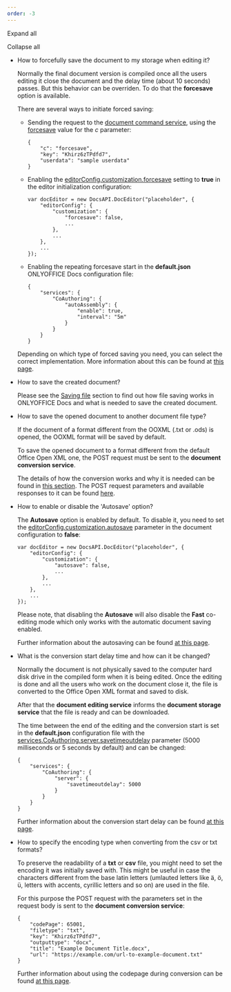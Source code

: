 ```yaml
---
order: -3
---
```


Expand all

Collapse all

* How to forcefully save the document to my storage when editing it?

  Normally the final document version is compiled once all the users editing it close the document and the delay time (about 10 seconds) passes. But this behavior can be overriden. To do that the **forcesave** option is available.

  There are several ways to initiate forced saving:

  * Sending the request to the [document command service](/editors/command), using the [forcesave](/editors/command/forcesave) value for the *c* parameter:
    ```
    {
        "c": "forcesave",
        "key": "Khirz6zTPdfd7",
        "userdata": "sample userdata"
    }
    ```
  * Enabling the [editorConfig.customization.forcesave](/editors/config/editor/customization#forcesave) setting to **true** in the editor initialization configuration:
    ```
    var docEditor = new DocsAPI.DocEditor("placeholder", {
        "editorConfig": {
            "customization": {
                "forcesave": false,
                ...
            },
            ...
        },
        ...
    });
    ```
  * Enabling the repeating forcesave start in the **default.json** ONLYOFFICE Docs configuration file:
    ```
    {
        "services": {
            "CoAuthoring": {
                "autoAssembly": {
                    "enable": true,
                    "interval": "5m"
                }
            }
        }
    }
    ```

  Depending on which type of forced saving you need, you can select the correct implementation. More information about this can be found at [this page](/editors/save#forcesave).

- How to save the created document?

  Please see the [Saving file](/editors/save) section to find out how file saving works in ONLYOFFICE Docs and what is needed to save the created document.

* How to save the opened document to another document file type?

  If the document of a format different from the OOXML (.txt or .ods) is opened, the OOXML format will be saved by default.

  To save the opened document to a format different from the default Office Open XML one, the POST request must be sent to the **document conversion service**.

  The details of how the conversion works and why it is needed can be found in [this section](/editors/conversion). The POST request parameters and available responses to it can be found [here](/editors/conversionapi).

- How to enable or disable the 'Autosave' option?

  The **Autosave** option is enabled by default. To disable it, you need to set the [editorConfig.customization.autosave](/editors/config/editor/customization#autosave) parameter in the document configuration to **false**:

  ```
  var docEditor = new DocsAPI.DocEditor("placeholder", {
      "editorConfig": {
          "customization": {
              "autosave": false,
              ...
          },
          ...
      },
      ...
  });
  ```

  Please note, that disabling the **Autosave** will also disable the **Fast** co-editing mode which only works with the automatic document saving enabled.

  Further information about the autosaving can be found [at this page](/editors/config/editor/customization#autosave).

* What is the conversion start delay time and how can it be changed?

  Normally the document is not physically saved to the computer hard disk drive in the compiled form when it is being edited. Once the editing is done and all the users who work on the document close it, the file is converted to the Office Open XML format and saved to disk.

  After that the **document editing service** informs the **document storage service** that the file is ready and can be downloaded.

  The time between the end of the editing and the conversion start is set in the **default.json** configuration file with the [services.CoAuthoring.server.savetimeoutdelay](https://helpcenter.onlyoffice.com/installation/docs-developer-configuring.aspx#services-CoAuthoring-server-savetimeoutdelay) parameter (5000 milliseconds or 5 seconds by default) and can be changed:

  ```
  {
      "services": {
          "CoAuthoring": {
              "server": {
                  "savetimeoutdelay": 5000
              }
          }
      }
  }
  ```

  Further information about the conversion start delay can be found [at this page](/editors/save).

- How to specify the encoding type when converting from the csv or txt formats?

  To preserve the readability of a **txt** or **csv** file, you might need to set the encoding it was initially saved with. This might be useful in case the characters different from the base latin letters (umlauted letters like ä, ö, ü, letters with accents, cyrillic letters and so on) are used in the file.

  For this purpose the POST request with the parameters set in the request body is sent to the **document conversion service**:

  ```
  {
      "codePage": 65001,
      "filetype": "txt",
      "key": "Khirz6zTPdfd7",
      "outputtype": "docx",
      "title": "Example Document Title.docx",
      "url": "https://example.com/url-to-example-document.txt"
  }
  ```

  Further information about using the codepage during conversion can be found [at this page](/editors/conversionapi#codePage).
